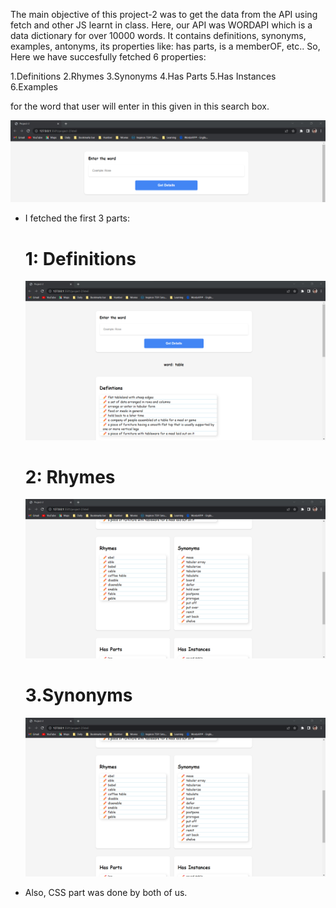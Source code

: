 The main objective of this project-2 was to get the data from the API using fetch and other JS learnt in class.
Here, our API was WORDAPI which is a data dictionary for over 10000 words. It contains definitions, synonyms, examples, antonyms, its properties like: has parts, is a memberOF, etc.. So, Here we have succesfully fetched 6 properties:

1.Definitions
2.Rhymes
3.Synonyms
4.Has Parts
5.Has Instances
6.Examples

for the word that user will enter in this given in this search box.

![image info](./assets/Search.png)

- I fetched the first 3 parts:

  # 1: Definitions

  ![image info](./assets/Output_1.png)

  # 2: Rhymes

  ![image info](./assets/Output_2.png)

  # 3.Synonyms

  ![image info](./assets/Output_2.png)

- Also, CSS part was done by both of us.
